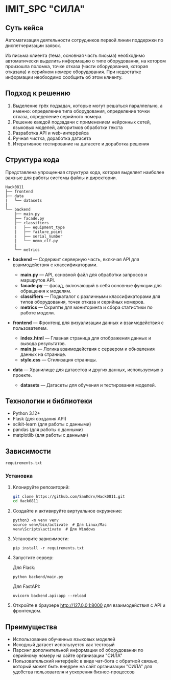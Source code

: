 # IMIT_SPC "СИЛА"

## Суть кейса

Автоматизация деятельности сотрудников первой линии поддержки по диспетчеризации заявок.

Из письма клиента (тема, основная часть письма) необходимо автоматически выделить информацию о типе оборудования, на
котором произошла поломка, точке отказа (части оборудования, которая отказала) и серийном номере оборудования. 
При недостатке информации необходимо сообщить об этом клиенту.

## Подход к решению

1. Выделение трёх подзадач, которые могут решаться параллельно, а именно: определение типа оборудования, определение точки отказа, определение серийного номера.
2. Решение каждой подзадачи с применением нейронных сетей, языковых моделей, алгоритмов обработки текста
3. Разработка API и web-интерфейса
4. Ручная чистка, доработка датасета
5. Итеративное тестирование на датасете и доработка решения


## Структура кода

Представлена упрощенная структура кода, которая выделяет наиболее важные для работы системы файлы и директории.

```
Hack0811
├── frontend
├── data
|   └── datasets
|
└── backend
    ├── main.py
    ├── facade.py
    ├── classifiers
    |   ├── equipment_type
    |   ├── failure_point
    |   ├── serial_number
    |   └── nemo_clf.py
    |
    └── metrics
```

- **backend** — Содержит серверную часть, включая API для взаимодействия с классификаторами.
    - **main.py** — API, основной файл для обработки запросов и маршрутов API.
    - **facade.py** — фасад, включающий в себя основные функции для обращения к моделям.
    - **classifiers** — Подкаталог с различными классификаторами для типов оборудования, точек отказа и серийных
      номеров.
    - **metrics** — Скрипты для мониторинга и сбора статистики по работе модели.

- **frontend** — Фронтенд для визуализации данных и взаимодействия с пользователем.
    - **index.html** — Главная страница для отображения данных и вывода результатов.
    - **main.js** — Логика взаимодействия с сервером и обновления данных на странице.
    - **style.css** — Стилизация страницы.

- **data** — Хранилище для датасетов и других данных, используемых в проекте.
    - **datasets** — Датасеты для обучения и тестирования моделей.

## Технологии и библиотеки

- Python 3.12+
- Flask (для создания API)
- scikit-learn (для работы с данными)
- pandas (для работы с данными)
- matplotlib (для работы с данными)

## Зависимости

`requirements.txt`

### Установка

1. Клонируйте репозиторий:

   ```bash
   git clone https://github.com/SanKdrv/Hack0811.git
   cd Hack0811
   ```

2. Создайте и активируйте виртуальное окружение:

   ```
   python3 -m venv venv
   source venv/bin/activate  # Для Linux/Mac
   venv\Scripts\activate  # Для Windows
   ```

3. Установите зависимости:

    `pip install -r requirements.txt`

4. Запустите сервер:

   Для Flask:

   `python backend/main.py`

    Для FastAPI:
    
    `uvicorn backend.api:app --reload`


5. Откройте в браузере http://127.0.0.1:8000 для взаимодействия с API и фронтендом.

## Преимущества

* Использование обученных языковых моделей
* Исходный датасет используется как тестовый 
* Парсинг дополнительной информации об оборудовании по серийному номеру на сайте организации "СИЛА"
* Пользовательский интерфейс в виде чат-бота с обратной связью, который может быть внедрен на сайт организации "СИЛА" для удобства пользователя и ускорения бизнес-процессов
